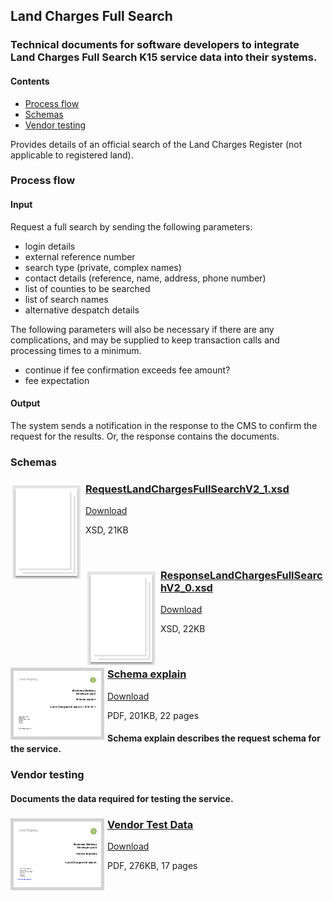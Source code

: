 ## Land Charges Full Search

### Technical documents for software developers to integrate Land Charges Full Search K15 service data into their systems.

#### Contents
- [Process flow](#process-flow)
- [Schemas](#schemas)
- [Vendor testing](#vendor-testing)

Provides details of an official search of the Land Charges Register (not applicable to registered land).

### Process flow

#### Input
Request a full search by sending the following parameters:

- login details
- external reference number
- search type (private, complex names)
- contact details (reference, name, address, phone number)
- list of counties to be searched
- list of search names
- alternative despatch details

The following parameters will also be necessary if there are any complications, and may be supplied to keep transaction calls and processing times to a minimum.

- continue if fee confirmation exceeds fee amount?
- fee expectation

#### Output

The system sends a notification in the response to the CMS to confirm the request for the results. Or, the response contains the documents.

### Schemas

<h3><a href="../../schemas/RequestLandChargesFullSearchV2_1.xsd">
<img style="float: left; margin: 0px 5px 0px 0px" src="../../images/thumbnail/file.png"></a> 
<a href="../../schemas/RequestLandChargesFullSearchV2_1.xsd">RequestLandChargesFullSearchV2_1.xsd</a></h3>
<a download="RequestLandChargesFullSearchV2_1.xsd" href="../../schemas/RequestLandChargesFullSearchV2_1.xsd">Download</a>

XSD, 21KB

<br/>
<h3><a href="../../schemas/ResponseLandChargesFullSearchV2_0.xsd">
<img style="float: left; margin: 0px 5px 0px 0px" src="../../images/thumbnail/file.png"></a> 
<a href="../../schemas/ResponseLandChargesFullSearchV2_0.xsd">ResponseLandChargesFullSearchV2_0.xsd</a></h3>
<a download="ResponseLandChargesFullSearchV2_0.xsd" href="../../schemas/ResponseLandChargesFullSearchV2_0.xsd">Download</a>

XSD, 22KB

<br/>

<h3><a href="../../pdfs/services/LandChargesFullSearch_2.1_SchemaExplain.pdf">
<img style="float: left; margin: 0px 5px 0px 0px;  border:5px solid LightGrey;" src="../../images/thumbnail/LCFullSearch_2.1_SchemaExplain.pdf.png"></a>
<a href="../../pdfs/services/LandChargesFullSearch_2.1_SchemaExplain.pdf">Schema explain</a></h3>
<a download="LandChargesFullSearch_2.1_SchemaExplain.pdf" href="../../pdfs/services/LandChargesFullSearch_2.1_SchemaExplain.pdf">Download</a>

PDF, 201KB, 22 pages

#### Schema explain describes the request schema for the service.

### Vendor testing

#### Documents the data required for testing the service.

<h3><a href="../../pdfs/services/LandChargesFullSearch_v2.1_VendorTest_v1.0.pdf">
<img style="float: left; margin: 0px 5px 0px 0px;  border:5px solid LightGrey;" src="../../images/thumbnail/LandChargesFullSearchv2_0VendorTest.pdf.png"></a>
<a href="../../pdfs/services/LandChargesFullSearch_v2.1_VendorTest_v1.0.pdf">Vendor Test Data</a></h3>
<a download="LandChargesFullSearch_v2.1_VendorTest_v1.0.pdf" href="../../pdfs/services/LandChargesFullSearch_v2.1_VendorTest_v1.0.pdf">Download</a>

PDF, 276KB, 17 pages